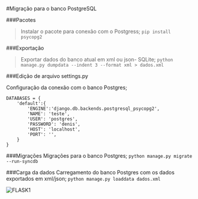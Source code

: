 #Migração para o banco PostgreSQL

###Pacotes

> Instalar o pacote para conexão com o Postgress;
```pip install psycopg2```

###Exportação
> Exportar dados do banco atual em xml ou json- SQLite;
```python manage.py dumpdata --indent 3 --format xml > dados.xml```

###Edição de arquivo settings.py

Configuração da conexão com o banco Postgres;

```
DATABASES = {
    'default':{
        'ENGINE':'django.db.backends.postgresql_psycopg2',
        'NAME': 'teste',
        'USER': 'postgres',
        'PASSWORD': 'denis',
        'HOST': 'localhost',
        'PORT': '',
    }
}
```

###Migrações
Migrações para o banco Postgres;
```python manage.py migrate --run-syncdb```

###Carga da dados
Carregamento do banco Postgres com os dados exportados em xml/json;
```python manage.py loaddata dados.xml```

![FLASK1](img\img-flask\flask1.png)